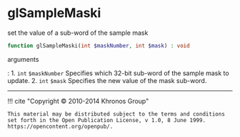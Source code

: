 # glSampleMaski
set the value of a sub-word of the sample mask

```php
function glSampleMaski(int $maskNumber, int $mask) : void
```



arguments

:    1. `int` `$maskNumber` Specifies which 32-bit sub-word of the sample mask to
    update.
    2. `int` `$mask` Specifies the new value of the mask sub-word.



---
     

!!! cite "Copyright © 2010-2014 Khronos Group"

    This material may be distributed subject to the terms and conditions set forth in the Open Publication License, v 1.0, 8 June 1999. https://opencontent.org/openpub/.
